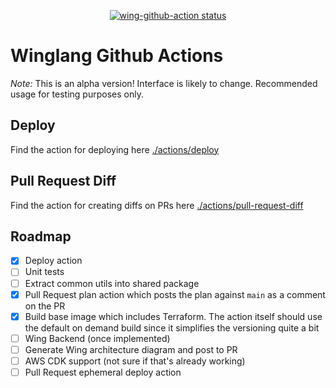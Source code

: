<p align="center">
  <a href="https://github.com/winglang/wing-github-action/actions"><img alt="wing-github-action status" src="https://github.com/winglang/wing-github-action/workflows/build-test/badge.svg"></a>
</p>

# Winglang Github Actions

*Note:* This is an alpha version! Interface is likely to change. Recommended usage for testing purposes only.

## Deploy

Find the action for deploying here [./actions/deploy](./actions/deploy/)

## Pull Request Diff

Find the action for creating diffs on PRs here [./actions/pull-request-diff](./actions/pull-request-diff/)


## Roadmap

- [x] Deploy action
- [ ] Unit tests
- [ ] Extract common utils into shared package
- [x] Pull Request plan action which posts the plan against `main` as a comment on the PR
- [x] Build base image which includes Terraform. The action itself should use the default on demand build since it simplifies the versioning quite a bit
- [ ] Wing Backend (once implemented)
- [ ] Generate Wing architecture diagram and post to PR
- [ ] AWS CDK support (not sure if that's already working)
- [ ] Pull Request ephemeral deploy action